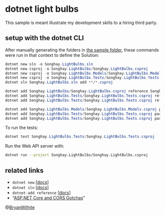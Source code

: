 # dotnet light bulbs

This sample is meant illustrate my development skills to a hiring third party.

## setup with the dotnet CLI

After manually generating the folders in [the sample folder](../dotnet-lightbulbs), these commands were run in that context to define the Solution:

```ps1
dotnet new sln -o Songhay.LightBulbs.sln
dotnet new csproj -o Songhay.LightBulbs/Songhay.LightBulbs.csproj
dotnet new csproj -o Songhay.LightBulbs.Models/Songhay.LightBulbs.Models.csproj
dotnet new csproj -o Songhay.LightBulbs.Tests/Songhay.LightBulbs.Tests.csproj
dotnet sln Songhay.LightBulbs.sln add **/*.csproj

dotnet add Songhay.LightBulbs/Songhay.LightBulbs.csproj reference Songhay.LightBulbs.Models/Songhay.LightBulbs.Models.csproj
dotnet add Songhay.LightBulbs.Tests/Songhay.LightBulbs.Tests.csproj reference Songhay.LightBulbs/Songhay.LightBulbs.csproj
dotnet add Songhay.LightBulbs.Tests/Songhay.LightBulbs.Tests.csproj reference Songhay.LightBulbs.Models/Songhay.LightBulbs.Models.csproj

dotnet add Songhay.LightBulbs.Models/Songhay.LightBulbs.Models.csproj package MoreLinq
dotnet add Songhay.LightBulbs.Tests/Songhay.LightBulbs.Tests.csproj package MoreLinq
dotnet add Songhay.LightBulbs.Tests/Songhay.LightBulbs.Tests.csproj package Newtonsoft.Json
```

To run the tests:

```ps1
dotnet test Songhay.LightBulbs.Tests/Songhay.LightBulbs.Tests.csproj
```

Run the Web API server with:

```bash
dotnet run --project Songhay.LightBulbs/Songhay.LightBulbs.csproj
```

## related links

* `dotnet new` [[docs](https://docs.microsoft.com/en-us/dotnet/core/tools/dotnet-new?tabs=netcore2x)]
* `dotnet sln` [[docs](https://docs.microsoft.com/en-us/dotnet/core/tools/dotnet-sln)]
* `dotnet-add reference` [[docs](https://docs.microsoft.com/en-us/dotnet/core/tools/dotnet-add-reference)]
* “[ASP.NET Core and CORS Gotchas](https://weblog.west-wind.com/posts/2016/Sep/26/ASPNET-Core-and-CORS-Gotchas)”

@[BryanWilhite](https://twitter.com/bryanwilhite)
